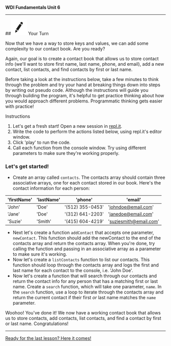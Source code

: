 **WDI Fundamentals Unit 6**

---

##![Your Turn](../assets/exercise.png) Your Turn

Now that we have a way to store keys and values, we can add some complexity to our contact book. Are you ready?

Again, our goal is to create a contact book that allows us to store contact info (we'll want to store first name, last name, phone, and email), add a new contact, list contacts, and find contacts by first or last name.

Before taking a look at the instructions below, take a few minutes to think through the problem and try your hand at breaking things down into steps by writing out pseudo code. Although the instructions will guide you through building the program, it's helpful to get practice thinking about how you would approach different problems. Programmatic thinking gets easier with practice!

Instructions

1. Let's get a fresh start! Open a new session in [repl.it](https://repl.it/).
2. Write the code to perform the actions listed below, using repl.it's editor window.
3. Click 'play' to run the code.
4. Call each function from the console window. Try using different parameters to make sure they're working properly.

### Let's get started!

* Create an array called `contacts`. The contacts array should contain three associative arrays, one for each contact stored in our book. Here's the contact information for each person:

| 'firstName' |  'lastName' |  'phone'        |    'email'           |
|-            |-            |-                |-                     |
| 'John'      |   'Doe'     |'(512) 355-0453' |'johndoe@email.com'   |
| 'Jane'      |   'Doe'     |'(312) 641-2203' |'janedoe@email.com'   |
| 'Suzie'     |   'Smith'   |'(415) 604-4219' |'suziesmith@email.com'|

* Next let's create a function `addContact` that accepts one parameter, `newContact`. This function should add the newContact to the end of the contacts array and return the contacts array. When you're done, try calling the function and passing in an associative array as a parameter to make sure it's working.
* Now let's create a `listContacts` function to list our contacts. This function should loop through the contacts array and logs the first and last name for each contact to the console, i.e. 'John Doe'.
* Now let's create a function that will search through our contacts and return the contact info for any person that has a matching first or last name. Create a `search` function, which will take one parameter, `name`. In the `search` function, use a loop to iterate through the contacts array and return the current contact if their first *or* last name matches the `name` parameter.

Woohoo! You've done it! We now have a working contact book that allows us to store contacts, add contacts, list contacts, and find a contact by first or last name. Congratulations!

---

[Ready for the last lesson? Here it comes!](08_lesson.md)
